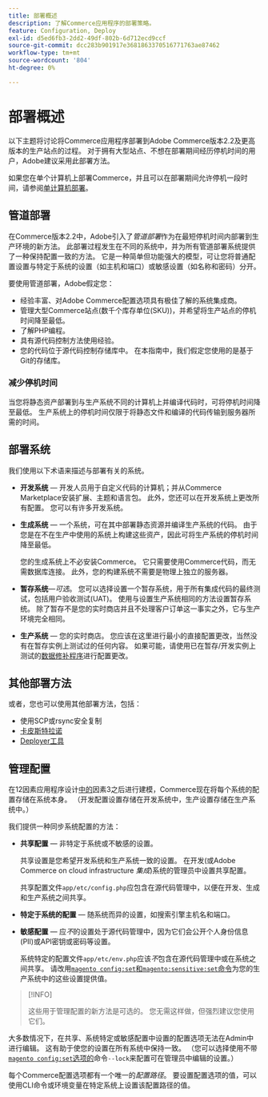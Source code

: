 ```yaml
---
title: 部署概述
description: 了解Commerce应用程序的部署策略。
feature: Configuration, Deploy
exl-id: d5ed6fb3-2dd2-49df-802b-6d712ecd9ccf
source-git-commit: dcc283b901917e3681863370516771763ae87462
workflow-type: tm+mt
source-wordcount: '804'
ht-degree: 0%

---
```


# 部署概述

以下主题将讨论将Commerce应用程序部署到Adobe Commerce版本2.2及更高版本的生产站点的过程。 对于拥有大型站点、不想在部署期间经历停机时间的用户，Adobe建议采用此部署方法。

如果您在单个计算机上部署Commerce，并且可以在部署期间允许停机一段时间，请参阅[单计算机部署](../deployment/single-machine.md)。

## 管道部署

在Commerce版本2.2中，Adobe引入了&#x200B;_管道部署_&#x200B;作为在最短停机时间内部署到生产环境的新方法。 此部署过程发生在不同的系统中，并为所有管道部署系统提供了一种保持配置一致的方法。 它是一种简单但功能强大的模型，可让您将普通配置设置与特定于系统的设置（如主机和端口）或敏感设置（如名称和密码）分开。

要使用管道部署，Adobe假定您：

- 经验丰富、对Adobe Commerce配置选项具有极佳了解的系统集成商。
- 管理大型Commerce站点(数千个库存单位(SKU))，并希望将生产站点的停机时间降至最低。
- 了解PHP编程。
- 具有源代码控制方法使用经验。
- 您的代码位于源代码控制存储库中。 在本指南中，我们假定您使用的是基于Git的存储库。

### 减少停机时间

当您将静态资产部署到与生产系统不同的计算机上并编译代码时，可将停机时间降至最低。 生产系统上的停机时间仅限于将静态文件和编译的代码传输到服务器所需的时间。

## 部署系统

我们使用以下术语来描述与部署有关的系统。

- **开发系统** — 开发人员用于自定义代码的计算机；并从Commerce Marketplace安装扩展、主题和语言包。 此外，您还可以在开发系统上更改所有配置。 您可以有许多开发系统。

- **生成系统** — 一个系统，可在其中部署静态资源并编译生产系统的代码。 由于您是在不在生产中使用的系统上构建这些资产，因此可将生产系统的停机时间降至最低。

  您的生成系统上不必安装Commerce。 它只需要使用Commerce代码，而无需数据库连接。 此外，您的构建系统不需要是物理上独立的服务器。

- **暂存系统**—_可选_。 您可以选择设置一个暂存系统，用于所有集成代码的最终测试，包括用户验收测试(UAT)。 使用与设置生产系统相同的方法设置暂存系统。 除了暂存不是您的实时商店并且不处理客户订单这一事实之外，它与生产环境完全相同。

- **生产系统** — 您的实时商店。 您应该在这里进行最小的直接配置更改，当然没有在暂存实例上测试过的任何内容。 如果可能，请使用已在暂存/开发实例上测试的[数据修补程序](https://developer.adobe.com/commerce/php/development/components/declarative-schema/patches/)进行配置更改。

## 其他部署方法

或者，您也可以使用其他部署方法，包括：

- 使用SCP或rsync安全复制
- [卡皮斯特拉诺](https://capistranorb.com/documentation/overview/what-is-capistrano)
- [Deployer工具](https://deployer.org/)

## 管理配置

在12因素应用程序设计[中的](https://12factor.net/config)因素3之后进行建模，Commerce现在将每个系统的配置存储在系统本身。 （开发配置设置存储在开发系统中，生产设置存储在生产系统中。）

我们提供一种同步系统配置的方法：

- **共享配置** — 非特定于系统或不敏感的设置。

  共享设置是您希望开发系统和生产系统一致的设置。 在开发(或Adobe Commerce on cloud infrastructure _集成_)系统的管理员中设置共享配置。

  共享配置文件`app/etc/config.php`应包含在源代码管理中，以便在开发、生成和生产系统之间共享。

- **特定于系统的配置** — 随系统而异的设置，如搜索引擎主机名和端口。

- **敏感配置** — 应&#x200B;_不_&#x200B;的设置处于源代码管理中，因为它们会公开个人身份信息(PII)或API密钥或密码等设置。

  系统特定的配置文件`app/etc/env.php`应该&#x200B;_不_&#x200B;包含在源代码管理中或在系统之间共享。 请改用[`magento config:set`和`magento:sensitive:set`命令](../cli/set-configuration-values.md)为您的生产系统中的这些设置提供值。

>[!INFO]
>
>这些用于管理配置的新方法是可选的。 您无需这样做，但强烈建议您使用它们。

大多数情况下，在共享、系统特定或敏感配置中设置的配置选项无法在Admin中进行编辑。 这有助于使您的设置在所有系统中保持一致。 （您可以选择使用不带[`magento config:set`选项的](../cli/set-configuration-values.md)命令`--lock`来配置可在管理员中编辑的设置。）

每个Commerce配置选项都有一个唯一的&#x200B;_配置路径_。 要设置配置选项的值，可以使用CLI命令或环境变量在特定系统上设置该配置路径的值。
